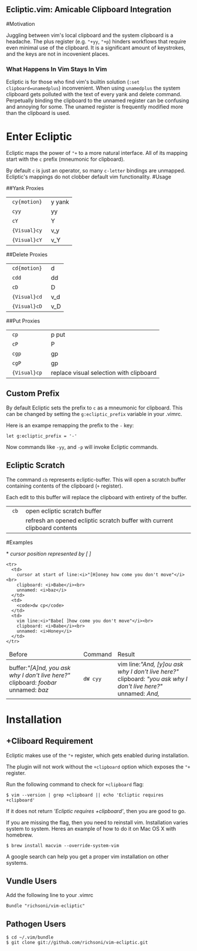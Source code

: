 ## Ecliptic.vim: Amicable Clipboard Integration

#Motivation

Juggling between vim's local clipboard and the system clipboard is a headache.
The plus register (e.g. ```"+yy```,  ```"+p```) hinders workflows that require even minimal use of the clipboard.
It is a significant amount of keystrokes, and the keys are not in incovenient places.

### What Happens In Vim Stays In Vim

Ecliptic is for those who find vim's builtin solution (```:set clipboard=unamedplus```) inconvenient.
When using ```unamedplus``` the system clipboard gets polluted with the text of every yank and delete command.
Perpetually binding the clipboard to the unnamed register can be confusing and annoying for some.
The unamed register is frequently modified more than the clipboard is used.

# Enter Ecliptic

Ecliptic maps the power of ```"+``` to a more natural interface.
All of its mapping start with the ```c``` prefix (mneumonic for clipboard).

By default ```c``` is just an operator, so many ```c-letter``` bindings are unmapped.
Ecliptic's mappings do not clobber default vim functionality.
#Usage

##Yank Proxies

<table>
  <tbody>
    <tr>
      <td><code> cy{motion} </code></td>
      <td>y yank</td>
    </tr>
    <tr>
      <td><code> cyy </code></td>
      <td>yy</td>
    </tr>
    <tr>
      <td><code> cY </code></td>
      <td>Y</td>
    </tr>
    <tr>
      <td><code> {Visual}cy </code></td>
      <td>v_y</td>
    </tr>
    <tr>
      <td><code> {Visual}cY </code></td>
      <td>v_Y</td>
    </tr>
  </tbody>
</table>


##Delete Proxies

<table>
  <tbody>
    <tr>
      <td><code> cd{motion} </code></td>
      <td>d</td>
    </tr>
    <tr>
      <td><code> cdd </code></td>
      <td>dd</td>
    </tr>
    <tr>
      <td><code> cD </code></td>
      <td>D</td>
    </tr>
    <tr>
      <td><code> {Visual}cd </code></td>
      <td>v_d</td>
    </tr>
    <tr>
      <td><code> {Visual}cD </code></td>
      <td>v_D</td>
    </tr>
  </tbody>
</table>

##Put Proxies

<table>
<tr>
  <td><code> cp </code></td>
  <td>p put</td>
</tr>
<tr>
  <td><code> cP </code></td>
  <td>P</td>
</tr>
<tr>
  <td><code> cgp </code></td>
  <td>gp</td>
</tr>
<tr>
  <td><code> cgP </code></td>
  <td>gp</td>
</tr>
<tr>
  <td><code> {Visual}cp </code></td>
  <td>replace visual selection with clipboard</td>
</tr>
</table>

## Custom Prefix

By default Ecliptic sets the prefix to ```c``` as a mneumonic for clipboard.
This can be changed by setting the ```g:ecliptic_prefix``` variable in your .vimrc.

Here is an exampe remapping the prefix to the ```-``` key:

```
let g:ecliptic_prefix = '-'
```

Now commands like ```-yy```, and ```-p``` will invoke Ecliptic commands.

## Ecliptic Scratch


The command ```cb``` represents e```c```liptic-```b```uffer.
This will open a scratch buffer containing contents of the clipboard (```+```
register).

Each edit to this buffer will replace the clipboard with entirety of the
buffer.

<table>
<tr>
  <td><code> cb </code></td>
  <td>open ecliptic scratch buffer</td>
</tr>
<tr>
  <td><code> <C-L> </code></td>
  <td>refresh an opened ecliptic scratch buffer with current clipboard contents</td>
</tr>
</table>

#Examples

\* *cursor position represented by [ ]*

<table>
  <thead> <tr> <td> Before </td> <td> Command </td> <td> Result </td> </tr> <thead>
  <tbody>
    <tr>
      <td>
        buffer:<i>"[A]nd, you ask why I don't live here?"</i><br>
        clipboard: <i>foobar</i><br>
        unnamed: <i>baz</i>
      </td>
      <td>
        <code>dW cyy </code>
      </td>
      <td>
        vim line:<i>"And, [y]ou ask why I don't live here?"</i><br>
        clipboard: <i>"you ask why I don't live here?"</i><br>
        unnamed: <i>And,</i>
      </td>
    </tr>

    <tr>
      <td>
        cursor at start of line:<i>"[H]oney how come you don't move"</i><br>
        clipboard: <i>Babe</i><br>
        unnamed: <i>baz</i>
      </td>
      <td>
        <code>dw cp</code>
      </td>
      <td>
        vim line:<i>"Babe[ ]how come you don't move"</i><br>
        clipboard: <i>Babe</i><br>
        unnamed: <i>Honey</i>
      </td>
    </tr>
  </tbody>
</table>


# Installation


## +Cliboard Requirement

Ecliptic makes use of the ```"+``` register, which gets enabled during installation.

The plugin will not work without the ```+clipboard``` option which exposes the ```"+``` register.

Run the following command to check for ```+clipboard``` flag:

```
$ vim --version | grep +clipboard || echo 'Ecliptic requires +clipboard'
```

If it does not return *'Ecliptic requires +clipboard'*, then you are good to go.

If you are missing the flag, then you need to reinstall vim.
Installation varies system to system.
Heres an example of how to do it on Mac OS X with homebrew.

```
$ brew install macvim --override-system-vim
```

A google search can help you get a proper vim installation on other systems.

## Vundle Users

Add the following line to your .vimrc

```
Bundle "richsoni/vim-ecliptic"
```

## Pathogen Users

```
$ cd ~/.vim/bundle
$ git clone git://github.com/richsoni/vim-ecliptic.git
```


